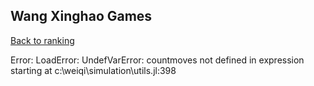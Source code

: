 ## Wang Xinghao Games

[Back to ranking](../../index.md)




Error: LoadError: UndefVarError: countmoves not defined
in expression starting at c:\weiqi\simulation\utils.jl:398




